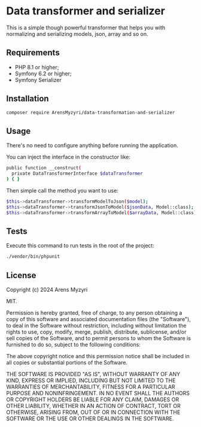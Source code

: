 Data transformer and serializer
========================

This is a simple though powerful transformer that helps you with normalizing and serializing models, json, array and so on.


Requirements
------------

* PHP 8.1 or higher;
* Symfony 6.2 or higher;
* Symfony Serializer

Installation
------------

```bash
composer require ArensMyzyri/data-transformation-and-serializer
```

Usage
-----

There's no need to configure anything before running the application.

You can inject the interface in the constructor like: 

```bash
public function __construct(
  private DataTransformerInterface $dataTransformer
) { }
```

Then simple call the method you want to use:

```bash
$this->dataTransformer->transformModelToJson($model);
$this->dataTransformer->transformJsonToModel($jsonData, Model::class);
$this->dataTransformer->transformArrayToModel($arrayData, Model::class);
```

Tests
-----

Execute this command to run tests in the root of the project:

```bash
./vendor/bin/phpunit
```

License
-----

Copyright (c) 2024 Arens Myzyri

MIT. 

Permission is hereby granted, free of charge, to any person obtaining a copy of this software and associated documentation files (the "Software"), to deal in the Software without restriction, including without limitation the rights to use, copy, modify, merge, publish, distribute, sublicense, and/or sell copies of the Software, and to permit persons to whom the Software is furnished to do so, subject to the following conditions:

The above copyright notice and this permission notice shall be included in all copies or substantial portions of the Software.

THE SOFTWARE IS PROVIDED "AS IS", WITHOUT WARRANTY OF ANY KIND, EXPRESS OR IMPLIED, INCLUDING BUT NOT LIMITED TO THE WARRANTIES OF MERCHANTABILITY, FITNESS FOR A PARTICULAR PURPOSE AND NONINFRINGEMENT. IN NO EVENT SHALL THE AUTHORS OR COPYRIGHT HOLDERS BE LIABLE FOR ANY CLAIM, DAMAGES OR OTHER LIABILITY, WHETHER IN AN ACTION OF CONTRACT, TORT OR OTHERWISE, ARISING FROM, OUT OF OR IN CONNECTION WITH THE SOFTWARE OR THE USE OR OTHER DEALINGS IN THE SOFTWARE.
